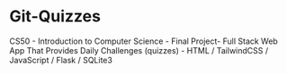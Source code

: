# Git-Quizzes
CS50 - Introduction to Computer Science - Final Project- Full Stack Web App That Provides Daily Challenges (quizzes) - HTML / TailwindCSS / JavaScript / Flask / SQLite3
